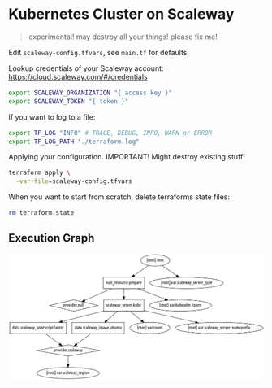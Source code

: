 # Kubernetes Cluster on Scaleway

> experimental! may destroy all your things! please fix me!

Edit `scaleway-config.tfvars`, see `main.tf` for defaults.

Lookup credentials of your Scaleway account: https://cloud.scaleway.com/#/credentials
```bash
export SCALEWAY_ORGANIZATION "{ access key }"
export SCALEWAY_TOKEN "{ token }"
```

If you want to log to a file:
```bash
export TF_LOG "INFO" # TRACE, DEBUG, INFO, WARN or ERROR
export TF_LOG_PATH "./terraform.log"
```

Applying your configuration. IMPORTANT! Might destroy existing stuff!
```bash
terraform apply \
  -var-file=scaleway-config.tfvars
```

When you want to start from scratch, delete terraforms state files:
```bash
rm terraform.state
```

## Execution Graph

![Visual execution graph of Terraform resources](terraform.png?raw=true)
